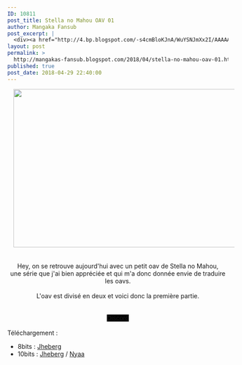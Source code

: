 ```yaml
---
ID: 10811
post_title: Stella no Mahou OAV 01
author: Mangaka Fansub
post_excerpt: |
  <div><a href="http://4.bp.blogspot.com/-s4cmBloKJnA/WuYSNJmXx2I/AAAAAAAABM8/pcC0BPIHusg_D-CwxFo0mla0mfyS2jlRQCK4BGAYYCw/s1600/Stella%2Bno%2BMahou%2BOAV.png"><img border="0" height="360" src="https://4.bp.blogspot.com/-s4cmBloKJnA/WuYSNJmXx2I/AAAAAAAABM8/pcC0BPIHusg_D-CwxFo0mla0mfyS2jlRQCK4BGAYYCw/s640/Stella%2Bno%2BMahou%2BOAV.png" width="640"></a></div><br><br><div>Hey, on se retrouve aujourd'hui avec un petit oav de Stella no Mahou,</div><div>une s&eacute;rie que j'ai bien appr&eacute;ci&eacute;e et qui m'a donc donn&eacute;e envie de traduire les oavs.</div><div><br></div><div>L'oav est divis&eacute; en deux et voici donc la premi&egrave;re partie.</div><div><br></div><div><br></div><div><span><a href="https://discord.gg/xzxCd89" target="_blank">Discord</a></span></div><div><br></div><div>T&eacute;l&eacute;chargement :</div><div></div><ul><li>8bits : <a href="http://www.jheberg.net/captcha/mangakas-fansub-stella-no-maho-oav-01-vostfr-bd-2/" target="_blank">Jheberg</a>&nbsp;</li><li>10bits : <a href="http://www.jheberg.net/captcha/mangakas-fansub-stella-no-maho-oav-01-vostfr-bd-81/" target="_blank">Jheberg</a> / <a href="https://nyaa.si/view/1031904" target="_blank">Nyaa</a></li></ul>
layout: post
permalink: >
  http://mangakas-fansub.blogspot.com/2018/04/stella-no-mahou-oav-01.html
published: true
post_date: 2018-04-29 22:40:00
---
```

<div class="separator" style="clear: both; text-align: center;"><a href="http://4.bp.blogspot.com/-s4cmBloKJnA/WuYSNJmXx2I/AAAAAAAABM8/pcC0BPIHusg_D-CwxFo0mla0mfyS2jlRQCK4BGAYYCw/s1600/Stella%2Bno%2BMahou%2BOAV.png" imageanchor="1" style="margin-left: 1em; margin-right: 1em;"><img border="0" height="360" src="https://4.bp.blogspot.com/-s4cmBloKJnA/WuYSNJmXx2I/AAAAAAAABM8/pcC0BPIHusg_D-CwxFo0mla0mfyS2jlRQCK4BGAYYCw/s640/Stella%2Bno%2BMahou%2BOAV.png" width="640" /></a></div><br /><br /><div style="text-align: center;">Hey, on se retrouve aujourd'hui avec un petit oav de Stella no Mahou,</div><div style="text-align: center;">une série que j'ai bien appréciée et qui m'a donc donnée envie de traduire les oavs.</div><div style="text-align: center;"><br /></div><div style="text-align: center;">L'oav est divisé en deux et voici donc la première partie.</div><div style="text-align: center;"><br /></div><div style="text-align: center;"><br /></div><div style="text-align: center;"><span style="background-color: black; color: #ff4152; font-family: &quot;trebuchet ms&quot; , &quot;trebuchet&quot; , sans-serif; font-size: 14.85px;"><a href="https://discord.gg/xzxCd89" >Discord</a></span></div><div style="text-align: center;"><br /></div><div style="text-align: left;">Téléchargement :</div><div style="text-align: left;"></div><ul><li>8bits : <a href="http://www.jheberg.net/captcha/mangakas-fansub-stella-no-maho-oav-01-vostfr-bd-2/" >Jheberg</a>&nbsp;</li><li>10bits : <a href="http://www.jheberg.net/captcha/mangakas-fansub-stella-no-maho-oav-01-vostfr-bd-81/" >Jheberg</a> / <a href="https://nyaa.si/view/1031904" >Nyaa</a></li></ul>